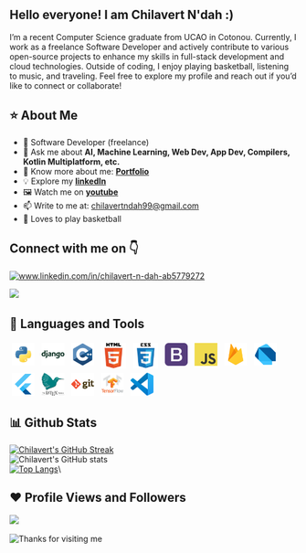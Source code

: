 ## Hello everyone! I am Chilavert N'dah :)
I’m a recent Computer Science graduate from UCAO in Cotonou. Currently, I work as a freelance Software Developer and actively contribute to various open-source projects to enhance my skills in full-stack development and cloud technologies. Outside of coding, I enjoy playing basketball, listening to music, and traveling. Feel free to explore my profile and reach out if you’d like to connect or collaborate!

## :star: About Me
- 🌱 Software Developer (freelance)
- 💬 Ask me about **AI, Machine Learning, Web Dev, App Dev, Compilers, Kotlin Multiplatform, etc.**
- 📄 Know more about me: [<B>Portfolio</B>](https://drive.google.com/file/d/1fAIYKwvR5q-kPQ4o_dnx7ZnOrF90n3Kp/view?usp=drive_link)
- 💡 Explore my [<B>linkedIn</B>](www.linkedin.com/in/chilavert-n-dah-ab5779272/)
- 🖼️ Watch me on [<B>youtube</B>](https://www.youtube.com/channel/UC6dVeSK8zBQGaaRE7DXA2ow)
- 📫 Write to me at: <a href="mailto:chilavertndah99@gmail.com">chilavertndah99@gmail.com</a>
- 🎵 Loves to play basketball

## Connect with me on 👇
<a href="www.linkedin.com/in/chilavert-n-dah-ab5779272" target="blank"><img align="center" src="https://raw.githubusercontent.com/rahuldkjain/github-profile-readme-generator/master/src/images/icons/Social/linked-in-alt.svg" alt="www.linkedin.com/in/chilavert-n-dah-ab5779272" height="30" width="40"></a>

<a href="https://www.youtube.com/channel/UC6dVeSK8zBQGaaRE7DXA2ow" target="_blank">
<img src="https://img.shields.io/badge/YouTube--Red" />
</a>
<br/> 


## 🚀 Languages and Tools
<p align="left">
<img src="https://raw.githubusercontent.com/github/explore/80688e429a7d4ef2fca1e82350fe8e3517d3494d/topics/python/python.png" alt="Python" height="40" style="vertical-align:top; margin:4px">
<img src="https://raw.githubusercontent.com/github/explore/80688e429a7d4ef2fca1e82350fe8e3517d3494d/topics/django/django.png" alt="django" height="40" style="vertical-align:top; margin:4px">
<img src="https://raw.githubusercontent.com/github/explore/80688e429a7d4ef2fca1e82350fe8e3517d3494d/topics/cpp/cpp.png" alt="C++" height="40" style="vertical-align:top; margin:4px">
<img src="https://raw.githubusercontent.com/github/explore/80688e429a7d4ef2fca1e82350fe8e3517d3494d/topics/html/html.png" alt="html" height="44" style="vertical-align:top; margin:4px">
<img src="https://raw.githubusercontent.com/github/explore/80688e429a7d4ef2fca1e82350fe8e3517d3494d/topics/css/css.png" alt="html" height="44" style="vertical-align:top; margin:4px">
<img src="https://raw.githubusercontent.com/github/explore/80688e429a7d4ef2fca1e82350fe8e3517d3494d/topics/bootstrap/bootstrap.png" alt="bootstrap" height="40" style="vertical-align:top; margin:4px">
<img src="https://raw.githubusercontent.com/github/explore/80688e429a7d4ef2fca1e82350fe8e3517d3494d/topics/javascript/javascript.png" alt="Javascript" height="40" style="vertical-align:top; margin:4px">
<img src="https://raw.githubusercontent.com/github/explore/80688e429a7d4ef2fca1e82350fe8e3517d3494d/topics/firebase/firebase.png" alt="firebase" height="40" style="vertical-align:top; margin:4px">
<img src="https://raw.githubusercontent.com/github/explore/80688e429a7d4ef2fca1e82350fe8e3517d3494d/topics/dart/dart.png" alt="dart" height="40" style="vertical-align:top; margin:4px">
<img src="https://raw.githubusercontent.com/github/explore/80688e429a7d4ef2fca1e82350fe8e3517d3494d/topics/flutter/flutter.png" alt="flutter" height="40" style="vertical-align:top; margin:4px">
<img src="https://raw.githubusercontent.com/github/explore/80688e429a7d4ef2fca1e82350fe8e3517d3494d/topics/latex/latex.png" alt="latex" height="40" style="vertical-align:top; margin:4px">
<img src="https://raw.githubusercontent.com/github/explore/80688e429a7d4ef2fca1e82350fe8e3517d3494d/topics/git/git.png" alt="git" height="40" style="vertical-align:top; margin:4px">
<img src="https://raw.githubusercontent.com/github/explore/80688e429a7d4ef2fca1e82350fe8e3517d3494d/topics/tensorflow/tensorflow.png" alt="tensorflow" height="40" style="vertical-align:top; margin:4px">
<img src="https://raw.githubusercontent.com/github/explore/80688e429a7d4ef2fca1e82350fe8e3517d3494d/topics/visual-studio-code/visual-studio-code.png" alt="VS Code" height="40" style="vertical-align:top; margin:4px">
</p>

## 📊 Github Stats

[![Chilavert's GitHub Streak](https://github-readme-streak-stats.herokuapp.com?user=github-dark-blue&theme=gruvbox)](https://git.io/streak-stats)\
![Chilavert's GitHub stats](https://github-readme-stats.vercel.app/api?username=99ch&show_icons=true&theme=github_dark&hide_border=True)\
[![Top Langs](https://github-readme-stats.vercel.app/api/top-langs/?username=99ch&layout=compact&theme=github_dark&hide_border=True&langs_count=10)]()\

## ❤ Profile Views and Followers
![](https://komarev.com/ghpvc/?username=99ch&color=blue)

<img height="120" alt="Thanks for visiting me" width="100%" src="https://raw.githubusercontent.com/BrunnerLivio/brunnerlivio/master/images/marquee.svg" />
